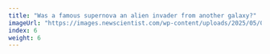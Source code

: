 ```yaml
---
title: "Was a famous supernova an alien invader from another galaxy?"
imageUrl: "https://images.newscientist.com/wp-content/uploads/2025/05/09150624/SEI_250570048.jpg?width=788"
index: 6
weight: 6
---
```

